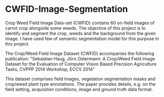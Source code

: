 # CWFID-Image-Segmentation
Crop Weed Field Image Data-set (CWFID) contains 60 on-field images of carrot crop alongside some weeds. The objective of this project is to identify and segment the crop, weeds and the background from the given image. I have used few of semantic segmentation model for this purpose in this project.

The Crop/Weed Field Image Dataset (CWFID) accompanies the following publication: "Sebastian Haug, Jörn Ostermann: A Crop/Weed Field Image Dataset for the Evaluation of Computer Vision Based Precision Agriculture Tasks, CVPPP 2014 Workshop, ECCV 2014"

This dataset comprises field images, vegetation segmentation masks and crop/weed plant type annotations. The paper provides details, e.g. on the field setting, acquisition conditions, image and ground truth data format.
